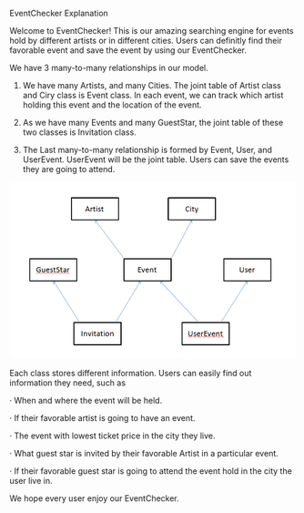 EventChecker Explanation

Welcome to EventChecker! This is our amazing searching engine for events hold by different artists or in different cities. Users can definitly find their favorable event and save the event by using our EventChecker.

We have 3 many-to-many relationships in our model.

1. We have many Artists, and many Cities. The joint table of Artist class and Ciry class is Event class. In each event, we can track which artist holding this event and the location of the event.

2. As we have many Events and many GuestStar, the joint table of these two classes is Invitation class.

3. The Last many-to-many relationship is formed by Event, User, and UserEvent. UserEvent will be the joint table. Users can save the events they are going to attend.

![Alt picture](picture.png?raw=true "Title")


Each class stores different information. Users can easily find out information they need, such as

· When and where the event will be held.

· If their favorable artist is going to have an event.

· The event with lowest ticket price in the city they live.

· What guest star is invited by their favorable Artist in a particular event.

· If their favorable guest star is going to attend the event hold in the city the user live in.


We hope every user enjoy our EventChecker.
